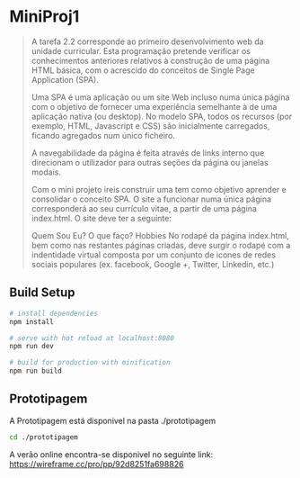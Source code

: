 # MiniProj1

> A tarefa 2.2 corresponde ao primeiro desenvolvimento web da unidade curricular. Esta programação pretende verificar os conhecimentos anteriores relativos à construção de uma página HTML básica, com o acrescido do conceitos de Single Page Application (SPA).
> 
>  Uma SPA é uma aplicação ou um site Web incluso numa única página com o objetivo de fornecer uma experiência semelhante à de uma aplicação nativa (ou desktop). No modelo SPA, todos os recursos (por exemplo, HTML, Javascript e CSS) são inicialmente carregados, ficando agregados num único ficheiro.
> 
> A navegabilidade da página é feita através de links interno que direcionam o utilizador para outras seções da página ou janelas modais.
> 
> Com o mini projeto ireis construir uma tem como objetivo aprender e consolidar o conceito SPA. O site a funcionar numa única página corresponderá ao seu currículo vitae, a partir de uma página index.html. O site deve ter a seguinte:
> 
> Quem Sou Eu?
> O que faço?
> Hobbies
> No rodapé da página index.html, bem como nas restantes páginas criadas, deve surgir o rodapé com a indentidade virtual composta por um conjunto de icones de redes sociais populares (ex. facebook, Google +, Twitter, Linkedin, etc.)

## Build Setup

``` bash
# install dependencies
npm install

# serve with hot reload at localhost:8080
npm run dev

# build for production with minification
npm run build
```

## Prototipagem

A Prototipagem está disponivel na pasta ./prototipagem

``` bash
cd ./prototipagem
```

A verão online encontra-se disponivel no seguinte link: 
https://wireframe.cc/pro/pp/92d8251fa698826

